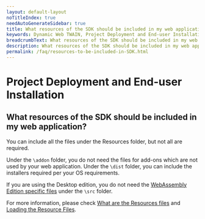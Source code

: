 ```yaml
---
layout: default-layout
noTitleIndex: true
needAutoGenerateSidebar: true
title: What resources of the SDK should be included in my web application?
keywords: Dynamic Web TWAIN, Project Deployment and End-user Installation, resources
breadcrumbText: What resources of the SDK should be included in my web application?
description: What resources of the SDK should be included in my web application?
permalink: /faq/resources-to-be-included-in-SDK.html
---
```


# Project Deployment and End-user Installation

## What resources of the SDK should be included in my web application?

You can include all the files under the Resources folder, but not all are required.

Under the `\addon` folder, you do not need the files for add-ons which are not used by your web application.
Under the `\dist` folder, you can include the installers required per your OS requirements.

If you are using the Desktop edition, you do not need the <a href="https://www.dynamsoft.com/web-twain/docs/indepth/features/initialize.html?ver=latest#webassembly-edition-specific-files" target="_blank">WebAssembly Edition specific files</a> under the `\src` folder.

For more information, please check <a href="https://www.dynamsoft.com/web-twain/docs/about/FAQs.html?ver=latest#what-are-the-resources-files" target="_blank">What are the Resources files</a> and <a href="https://www.dynamsoft.com/web-twain/docs/indepth/features/initialize.html?ver=latest#loading-the-core-js-files" target="_blank">Loading the Resource Files</a>.
